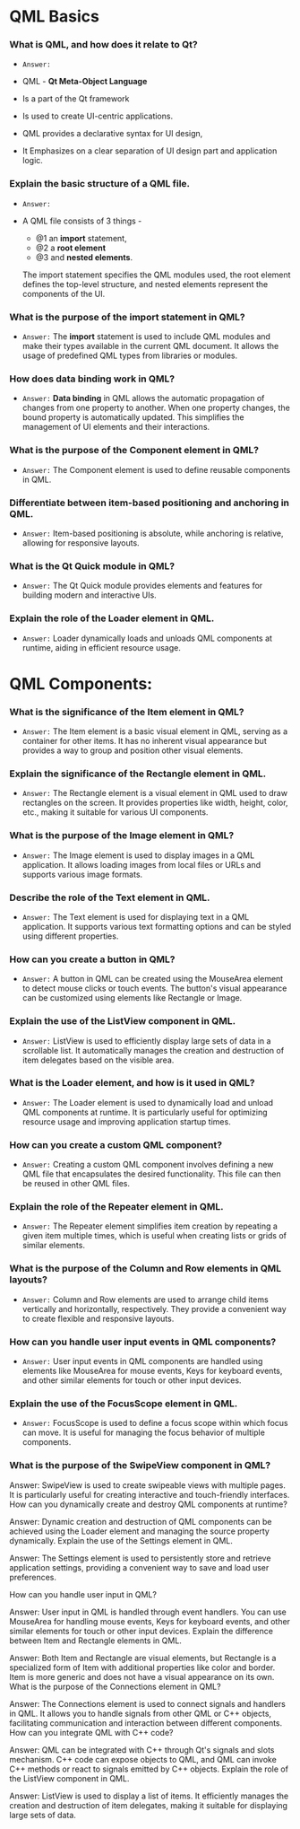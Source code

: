 # QML Basics 

### What is QML, and how does it relate to Qt?

* `Answer:`
  
* QML - __Qt Meta-Object Language__
* Is a part of the Qt framework
* Is  used to create  UI-centric applications.
* QML provides a declarative syntax for UI design,
* It Emphasizes on a clear separation of UI design part and application logic.


### Explain the basic structure of a QML file.

* `Answer:`
* A QML file consists of 3 things -
    * @1 an __import__ statement,
    * @2 a __root element__
    * @3 and __nested elements__.

  The import statement specifies the QML modules used, the root element defines the top-level structure,
  and nested elements represent the components of the UI.

### What is the purpose of the import statement in QML?

* `Answer:` The __import__ statement is used to include QML modules and make their types available in the current QML document.
   It allows the usage of predefined QML types from libraries or modules.

### How does data binding work in QML?
* `Answer:` __Data binding__ in QML allows the automatic propagation of changes from one property to another. When one property changes, the bound property is           automatically updated. This simplifies the management of UI elements and their interactions.

### What is the purpose of the Component element in QML?

* `Answer:` The Component element is used to define reusable components in QML.

### Differentiate between item-based positioning and anchoring in QML.

* `Answer:` Item-based positioning is absolute, while anchoring is relative, allowing for responsive layouts.

### What is the Qt Quick module in QML?

* `Answer:` The Qt Quick module provides elements and features for building modern and interactive UIs.

### Explain the role of the Loader element in QML.

* `Answer:` Loader dynamically loads and unloads QML components at runtime, aiding in efficient resource usage.


# QML Components:

### What is the significance of the Item element in QML?

* `Answer:` The Item element is a basic visual element in QML, serving as a container for other items. It has no inherent visual appearance but provides a way to group and position other visual elements.

### Explain the significance of the Rectangle element in QML.

* `Answer:` The Rectangle element is a visual element in QML used to draw rectangles on the screen. It provides properties like width, height, color, etc., making it suitable for various UI components.
  
### What is the purpose of the Image element in QML?

* `Answer:` The Image element is used to display images in a QML application. It allows loading images from local files or URLs and supports various image formats.
  
### Describe the role of the Text element in QML.

* `Answer:` The Text element is used for displaying text in a QML application. It supports various text formatting options and can be styled using different properties.

### How can you create a button in QML?

* `Answer:` A button in QML can be created using the MouseArea element to detect mouse clicks or touch events. The button's visual appearance can be customized using elements like Rectangle or Image.

### Explain the use of the ListView component in QML.

* `Answer:` ListView is used to efficiently display large sets of data in a scrollable list. It automatically manages the creation and destruction of item delegates based on the visible area.

### What is the Loader element, and how is it used in QML?

* `Answer:` The Loader element is used to dynamically load and unload QML components at runtime. It is particularly useful for optimizing resource usage and improving application startup times.
  
### How can you create a custom QML component?

* `Answer:` Creating a custom QML component involves defining a new QML file that encapsulates the desired functionality. This file can then be reused in other QML files.
  
### Explain the role of the Repeater element in QML.

* `Answer:` The Repeater element simplifies item creation by repeating a given item multiple times, which is useful when creating lists or grids of similar elements.
  
### What is the purpose of the Column and Row elements in QML layouts?

* `Answer:` Column and Row elements are used to arrange child items vertically and horizontally, respectively. They provide a convenient way to create flexible and responsive layouts.

### How can you handle user input events in QML components?

* `Answer:` User input events in QML components are handled using elements like MouseArea for mouse events, Keys for keyboard events, and other similar elements for touch or other input devices.

### Explain the use of the FocusScope element in QML.

* `Answer:` FocusScope is used to define a focus scope within which focus can move. It is useful for managing the focus behavior of multiple components.

### What is the purpose of the SwipeView component in QML?

Answer: SwipeView is used to create swipeable views with multiple pages. It is particularly useful for creating interactive and touch-friendly interfaces.
How can you dynamically create and destroy QML components at runtime?

Answer: Dynamic creation and destruction of QML components can be achieved using the Loader element and managing the source property dynamically.
Explain the use of the Settings element in QML.

Answer: The Settings element is used to persistently store and retrieve application settings, providing a convenient way to save and load user preferences.



How can you handle user input in QML?

Answer: User input in QML is handled through event handlers. You can use MouseArea for handling mouse events, Keys for keyboard events, and other similar elements for touch or other input devices.
Explain the difference between Item and Rectangle elements in QML.

Answer: Both Item and Rectangle are visual elements, but Rectangle is a specialized form of Item with additional properties like color and border. Item is more generic and does not have a visual appearance on its own.
What is the purpose of the Connections element in QML?

Answer: The Connections element is used to connect signals and handlers in QML. It allows you to handle signals from other QML or C++ objects, facilitating communication and interaction between different components.
How can you integrate QML with C++ code?

Answer: QML can be integrated with C++ through Qt's signals and slots mechanism. C++ code can expose objects to QML, and QML can invoke C++ methods or react to signals emitted by C++ objects.
Explain the role of the ListView component in QML.

Answer: ListView is used to display a list of items. It efficiently manages the creation and destruction of item delegates, making it suitable for displaying large sets of data.

